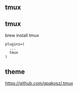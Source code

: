 tmux
--------


## tmux 
brew install tmux
```
plugins=(
  ...
  tmux
)
```



## theme
https://github.com/gpakosz/.tmux
